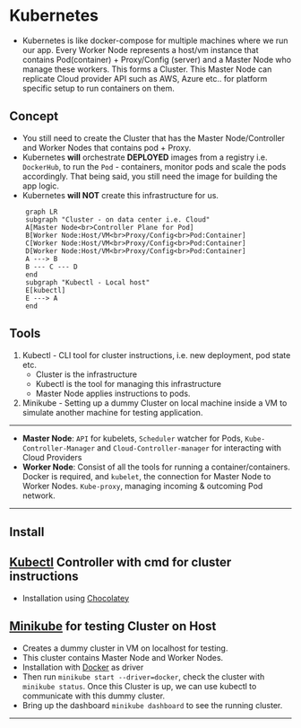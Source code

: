 # Kubernetes

- Kubernetes is like docker-compose for multiple machines where we run our app. Every Worker Node represents a host/vm instance that contains Pod(container) + Proxy/Config (server) and a Master Node who manage these workers. This forms a Cluster. This Master Node can replicate Cloud provider API such as AWS, Azure etc.. for platform specific setup to run containers on them.

## Concept

- You still need to create the Cluster that has the Master Node/Controller and Worker Nodes that contains pod + Proxy.
- Kubernetes **will** orchestrate **DEPLOYED** images from a registry i.e. `DockerHub`, to run the `Pod` - containers, monitor pods and scale the pods accordingly. That being said, you still need the image for building the app logic.
- Kubernetes **will NOT** create this infrastructure for us.

```mermaid
    graph LR
    subgraph "Cluster - on data center i.e. Cloud"
    A[Master Node<br>Controller Plane for Pod]
    B[Worker Node:Host/VM<br>Proxy/Config<br>Pod:Container]
    C[Worker Node:Host/VM<br>Proxy/Config<br>Pod:Container]
    D[Worker Node:Host/VM<br>Proxy/Config<br>Pod:Container]
    A ---> B
    B --- C --- D
    end
    subgraph "Kubectl - Local host"
    E[kubectl]
    E ---> A
    end
```

## Tools

1. Kubectl - CLI tool for cluster instructions, i.e. new deployment, pod state etc.
    - Cluster is the infrastructure
    - Kubectl is the tool for managing this infrastructure
    - Master Node applies instructions to pods.
2. Minikube - Setting up a dummy Cluster on local machine inside a VM to simulate another machine for testing application.

---

- **Master Node**: `API` for kubelets, `Scheduler` watcher for Pods, `Kube-Controller-Manager` and `Cloud-Controller-manager` for interacting with Cloud Providers
- **Worker Node**: Consist of all the tools for running a container/containers. Docker is required, and `kubelet`, the connection for Master Node to Worker Nodes. `Kube-proxy`, managing incoming & outcoming Pod network.

---

## Install

## [Kubectl]("https://kubernetes.io/docs/tasks/tools/install-kubectl-windows/") Controller with cmd for cluster instructions

- Installation using [Chocolatey]("https://kubernetes.io/docs/tasks/tools/install-kubectl-windows/#install-nonstandard-package-tools")

## [Minikube]("https://minikube.sigs.k8s.io/docs/start/") for testing Cluster on Host

- Creates a dummy cluster in VM on localhost for testing.
- This cluster contains Master Node and Worker Nodes.
- Installation with [Docker]("https://minikube.sigs.k8s.io/docs/drivers/docker/") as driver
- Then run `minikube start --driver=docker`, check the cluster with `minikube status`. Once this Cluster is up, we can use kubectl to communicate with this dummy cluster.
- Bring up the dashboard `minikube dashboard` to see the running cluster.

---
